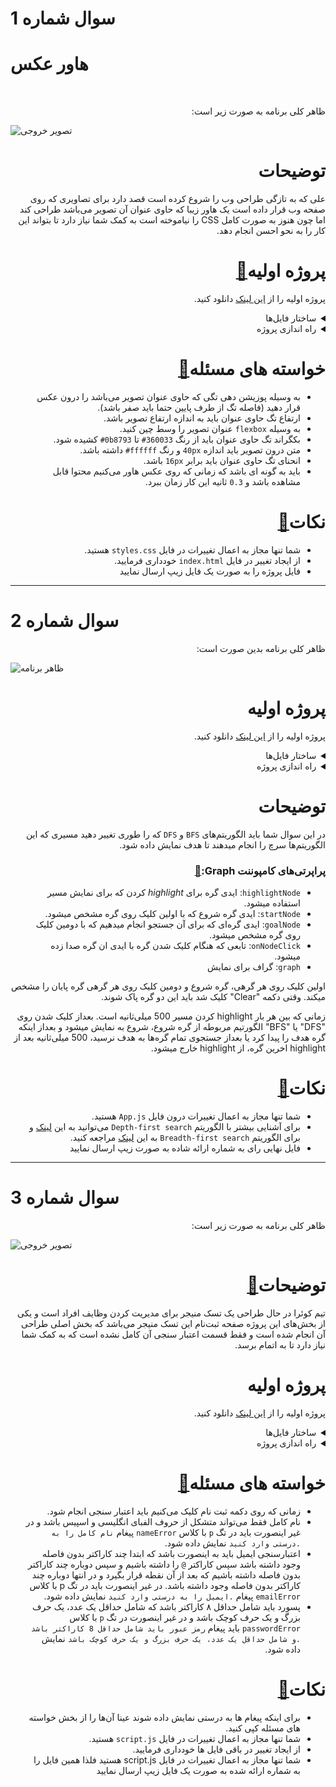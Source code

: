 <h1>سوال شماره 1</h1>
<div>
    <div class="ui center aligned fluid container">
        <h1>هاور عکس</h1>
    </div>
    <br>
    <div class="description-html" id="description_html-182389"><p dir="auto">ظاهر کلی برنامه به صورت زیر است:</p>
<p dir="auto"><img src="https://s28.picofile.com/file/8462865768/image.gif" alt="تصویر خروجی" style="cursor: pointer;"></p>
<h1 dir="auto" id="توضیحات">توضیحات<a class="anchorLink" href="#توضیحات" style="visibility: hidden;">🔗</a></h1>
<p dir="auto">علی که به تازگی طراحی وب را شروع کرده است قصد دارد برای تصاویری که روی صفحه وب قرار داده است یک هاور زیبا که حاوی عنوان آن تصویر می‌باشد طراحی کند اما چون هنوز به صورت کامل CSS را نیاموخته است به کمک شما نیاز دارد تا بتواند این کار را به نحو احسن انجام دهد.</p>
<h1 dir="auto" id="پروژه-اولیه">پروژه اولیه<a class="anchorLink" href="#پروژه-اولیه">🔗</a></h1>
<p dir="auto">پروژه اولیه را از
 <a href="/contest/assignments/53486/download_problem_initial_project/182389/" target="_blank">این لینک</a> 
دانلود کنید.</p>
<details class="green" dir="auto">
<summary dir="auto"> ساختار فایل‌ها </summary>
<div class="code-toolbar"><pre class="code-block language-none" dir="ltr" tabindex="0"><code data-filename="undefined" class="language-none">image-hover
├── assets
│   ├── fonts
│   │   └── font.ttf
│   └── images
│       ├── day.jpeg
│       └── nature.jpeg
├── index.html
└── styles.css</code></pre><div class="toolbar"><div class="toolbar-item"><span>Plain text</span></div><div class="toolbar-item"><button class="copy-to-clipboard-button" type="button" data-copy-state="copy"><span>Copy</span></button></div></div></div></details>
<details class="violet" dir="auto">
<summary dir="auto"> راه اندازی پروژه</summary>
<ul dir="auto">
<li>ابتدا پروژۀ اولیه را دانلود و از حالت فشرده خارج کنید.</li>
<li>سپس فایل <code dir="ltr">index.html</code> را در مرورگر خود باز کنید.</li>
</ul>
</details>
<h1 dir="auto" id="خواسته-های-مسئله">خواسته های مسئله<a class="anchorLink" href="#خواسته-های-مسئله">🔗</a></h1>
<ul dir="auto">
<li>به وسیله پوزیشن دهی تگی که حاوی عنوان تصویر می‌باشد را درون عکس قرار دهید (فاصله تگ از طرف پایین حتما باید صفر باشد).</li>
<li>ارتفاع تگ حاوی عنوان باید به اندازه ارتفاع تصویر باشد.</li>
<li>به وسیله <code dir="ltr">flexbox</code> عنوان تصویر را وسط چین کنید.</li>
<li>بکگراند تگ حاوی عنوان باید از رنگ <code dir="ltr">#360033</code> تا <code dir="ltr">#0b8793</code> کشیده شود.</li>
<li>متن درون تصویر باید اندازه <code dir="ltr">40px</code> و رنگ <code dir="ltr">#ffffff</code> داشته باشد.</li>
<li>انحنای تگ حاوی عنوان باید برابر <code dir="ltr">16px</code> باشد.</li>
<li>باید به گونه ای باشد که زمانی که روی عکس هاور می‌کنیم محتوا قابل مشاهده باشد و <code dir="ltr">0.3</code> ثانیه این کار زمان ببرد.</li>
</ul>
<h1 dir="auto" id="نکات">نکات<a class="anchorLink" href="#نکات">🔗</a></h1>
<ul dir="auto">
<li>شما تنها مجاز به اعمال تغییرات در فایل <code dir="ltr">styles.css</code> هستید.</li>
<li>از ایجاد تغییر در فایل <code dir="ltr">index.html</code> خودداری فرمایید.</li>
<li>فایل پروژه را به صورت یک فایل زیپ ارسال نمایید</li>
</ul>
</div>

<hr>



<h1>سوال شماره 2</h1>
<div class="description-html" id="description_html-183309"><p dir="auto">ظاهر کلی برنامه بدین صورت است:</p>
<p dir="auto"><img src="https://s29.picofile.com/file/8463783334/graph.gif" alt="ظاهر برنامه" style="cursor: pointer;"></p>
<h1 dir="auto" id="پروژه-اولیه">پروژه اولیه<a class="anchorLink" href="#پروژه-اولیه" style="visibility: hidden;">🔗</a></h1>
<p dir="auto">پروژه اولیه را از
 <a href="/contest/assignments/54144/download_problem_initial_project/183309/" target="_blank">این لینک</a> 
دانلود کنید.</p>
<details class="green" dir="auto">
<summary dir="auto"> ساختار فایل‌ها </summary>
<div class="code-toolbar"><pre class="code-block language-none" dir="ltr" tabindex="0"><code data-filename="undefined" class="language-none">graph
├── public
│   ├── favicon.ico
│   └── index.html
├── src
│   ├── App.js
│   ├── Graph.js
│   ├── index.css
│   └── index.js
├── package-lock.json
└── package.json</code></pre><div class="toolbar"><div class="toolbar-item"><span>Plain text</span></div><div class="toolbar-item"><button class="copy-to-clipboard-button" type="button" data-copy-state="copy"><span>Copy</span></button></div></div></div></details>
<details class="violet" dir="auto">
<summary dir="auto"> راه اندازی پروژه</summary>
<p dir="auto">برای اجرای پروژه، باید<code dir="ltr">NodeJS</code> و <code dir="ltr">npm</code> را از قبل نصب کرده باشید.</p>
<ul dir="auto">
<li>ابتدا پروژه‌ی اولیه را دانلود و از حالت فشرده خارج کنید.</li>
<li>در پوشه‌ی <code dir="ltr">steps</code> ، دستور <code dir="ltr">npm install</code> را برای نصب نیازمندی‌ها اجرا کنید.</li>
<li>در همین پوشه، دستور <code dir="ltr">npm start</code> را برای راه‌اندازی پروژه اجرا کنید.</li>
</ul>
</details>
<h1 dir="auto" id="توضیحات">توضیحات<a class="anchorLink" href="#توضیحات" style="visibility: hidden;">🔗</a></h1>
<p dir="auto">در این سوال شما باید الگوریتم‌های <code dir="ltr">BFS</code> و <code dir="ltr">DFS</code> که را طوری تغییر دهید مسیری که این الگوریتم‌ها سرچ را انجام میدهند تا هدف نمایش داده شود.</p>
<h3 dir="auto" id="پراپرتی‌های-کامپوننت-graph:">پراپرتی‌های کامپوننت Graph:<a class="anchorLink" href="#پراپرتی‌های-کامپوننت-graph:">🔗</a></h3>
<ul dir="auto">
<li><code dir="ltr">highlightNode</code>: ایدی گره برای <em>highlight</em> کردن که برای نمایش مسیر استفاده میشود.</li>
<li><code dir="ltr">startNode</code>: ایدی گره شروع که با اولین کلیک روی گره مشخص میشود.</li>
<li><code dir="ltr">goalNode</code>: ایدی گره‌ای که برای ‌آن جستجو انجام میدهیم که با دومین کلیک روی گره مشخص میشود.</li>
<li><code dir="ltr">onNodeClick</code>: تابعی که هنگام کلیک شدن گره با ایدی ان گره صدا زده میشود.</li>
<li><code dir="ltr">graph</code>: گراف برای نمایش </li>
</ul>
<p dir="auto">اولین کلیک روی هر گرهی، گره شروع و دومین کلیک روی هر گرهی گره پایان را مشخص میکند. وقتی دکمه "Clear" کلیک شد باید این دو گره پاک شوند.</p>
<p dir="auto">زمانی که بین هر بار highlight کردن مسیر 500 میلی‌ثانیه است. بعداز کلیک شدن روی "DFS" یا "BFS" الگورتیم مربوطه از گره شروع، شروع به نمایش میشود و بعداز اینکه گره هدف را پیدا کرد یا بعداز جستجوی تمام گره‌ها به هدف نرسید، 500 میلی‌ثانیه بعد از highlight اخرین گره، از highlight خارج میشود.</p>
<h1 dir="auto" id="نکات">نکات<a class="anchorLink" href="#نکات">🔗</a></h1>
<ul dir="auto">
<li>شما تنها مجاز به اعمال تغییرات درون فایل <code dir="ltr">App.js</code>  هستید.</li>
<li>برای آشنایی بیشتر با الگوریتم <code dir="ltr">Depth-first search</code> می‌توانید به این <a href="https://en.wikipedia.org/wiki/Depth-first_search" target="_blank">لینک</a> و برای الگوریتم <code dir="ltr">Breadth-first search</code> به این <a href="https://en.wikipedia.org/wiki/Breadth-first_search" target="_blank">لینک</a> مراجعه کنید.</li>
<li>فایل نهایی رای به شماره ارائه شاده به صورت زیپ ارسال نمایید</li>
</ul>
 </div>




<hr>



<h1>سوال شماره 3</h1>

<div class="description-html" id="description_html-182386"><p dir="auto">ظاهر کلی برنامه به صورت زیر است:</p>
<p dir="auto"><img src="https://s29.picofile.com/file/8462942750/formQuera.gif" alt="تصویر خروجی" style="cursor: pointer;"></p>
<h1 dir="auto" id="توضیحات">توضیحات<a class="anchorLink" href="#توضیحات">🔗</a></h1>
<p dir="auto">تیم کوئرا در حال طراحی یک تسک منیجر برای مدیریت کردن وظایف افراد است و یکی از بخش‌های این پروژه صفحه ثبت‌نام این تسک منیجر می‌باشد که بخش اصلی طراحی آن انجام شده است و فقط قسمت اعتبار سنجی آن کامل نشده است که به کمک شما نیاز دارد تا به اتمام برسد.</p>
<h1 dir="auto" id="پروژه-اولیه">پروژه اولیه<a class="anchorLink" href="#پروژه-اولیه" style="visibility: hidden;">🔗</a></h1>
<p dir="auto">پروژه اولیه را از
 <a href="/contest/assignments/53486/download_problem_initial_project/182386/" target="_blank">این لینک</a> 
دانلود کنید.</p>
<details class="green" dir="auto">
<summary dir="auto"> ساختار فایل‌ها </summary>
<div class="code-toolbar"><pre class="code-block language-none" dir="ltr" tabindex="0"><code data-filename="undefined" class="language-none">quera-form
├── index.html
├── script.js
└── styles.css</code></pre><div class="toolbar"><div class="toolbar-item"><span>Plain text</span></div><div class="toolbar-item"><button class="copy-to-clipboard-button" type="button" data-copy-state="copy"><span>Copy</span></button></div></div></div></details>
<details class="violet" dir="auto">
<summary dir="auto"> راه اندازی پروژه</summary>
<ul dir="auto">
<li>ابتدا پروژۀ اولیه را دانلود و از حالت فشرده خارج کنید.</li>
<li>سپس فایل <code dir="ltr">index.html</code> را در مرورگر خود باز کنید.</li>
</ul>
</details>
<h1 dir="auto" id="خواسته-های-مسئله">خواسته های مسئله<a class="anchorLink" href="#خواسته-های-مسئله">🔗</a></h1>
<ul dir="auto">
<li>زمانی که روی دکمه ثبت نام کلیک می‌کنیم باید اعتبار سنجی انجام شود.</li>
<li>نام کامل فقط می‌تواند متشکل از حروف الفبای انگلیسی و اسپیس باشد و در غیر اینصورت باید در تگ <code dir="ltr">p</code> با کلاس <code dir="ltr">nameError</code> پیغام <code dir="ltr">نام کامل را به درستی وارد کنید.</code> نمایش داده شود.</li>
<li>اعتبارسنجی ایمیل باید به اینصورت باشد که ابتدا چند کاراکتر بدون فاصله وجود داشته باشد سپس کاراکتر <code dir="ltr">@</code> را داشته باشیم و سپس دوباره چند کاراکتر بدون فاصله داشته باشیم که بعد از آن نقطه قرار بگیرد و در انتها دوباره چند کاراکتر بدون فاصله وجود داشته باشد. در غیر اینصورت باید در تگ p با کلاس <code dir="ltr">emailError</code> پیغام <code dir="ltr">ایمیل را به درستی وارد کنید.</code> نمایش داده شود.</li>
<li>پسورد باید شامل حداقل ۸ کاراکتر باشد که شامل حداقل یک عدد، یک حرف بزرگ و یک حرف کوچک باشد و در غیر اینصورت در تگ <code dir="ltr">p</code> با کلاس <code dir="ltr">passwordError</code> باید پیغام <code dir="ltr">رمز عبور باید شامل حداقل 8 کاراکتر باشد و شامل حداقل یک عدد، یک حرف بزرگ و یک حرف کوچک باشد.</code> نمایش داده شود.</li>
</ul>
<h1 dir="auto" id="نکات">نکات<a class="anchorLink" href="#نکات">🔗</a></h1>
<ul dir="auto">
<li>برای اینکه پیغام ها به درستی نمایش داده شوند عینا آن‌ها را از بخش خواسته های مسئله کپی کنید.</li>
<li>شما تنها مجاز به اعمال تغییرات در فایل <code dir="ltr">script.js</code> هستید.</li>
<li>از ایجاد تغییر در باقی فایل ها خودداری فرمایید.</li>
<li>شما تنها مجاز به اعمال تغییرات در فایل script.js هستید فلذا همین فایل را به شماره ارائه شده به صورت یک فایل زیپ ارسال نمایید</li>
</ul>
</div>
